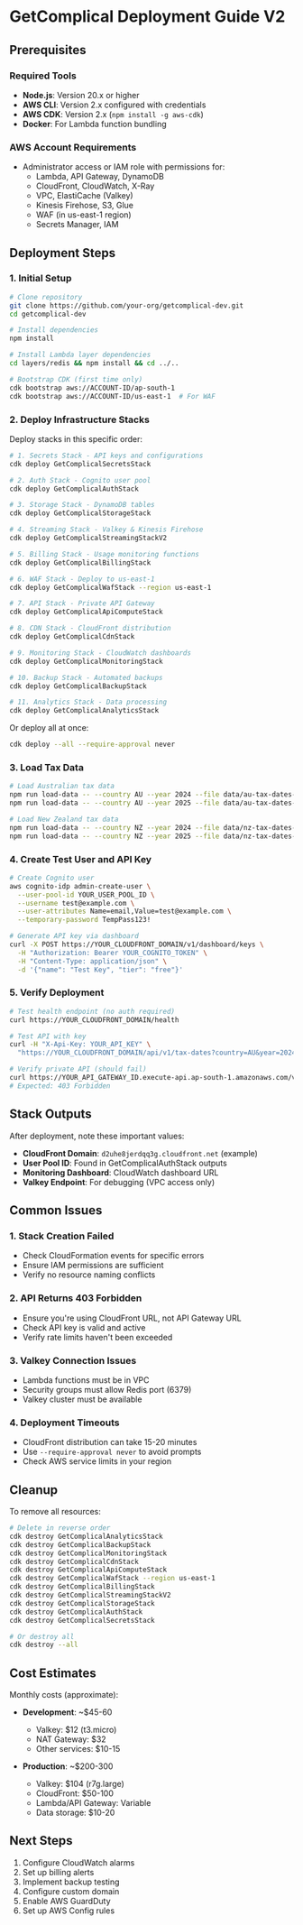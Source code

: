# GetComplical Deployment Guide V2

## Prerequisites

### Required Tools
- **Node.js**: Version 20.x or higher
- **AWS CLI**: Version 2.x configured with credentials
- **AWS CDK**: Version 2.x (`npm install -g aws-cdk`)
- **Docker**: For Lambda function bundling

### AWS Account Requirements
- Administrator access or IAM role with permissions for:
  - Lambda, API Gateway, DynamoDB
  - CloudFront, CloudWatch, X-Ray
  - VPC, ElastiCache (Valkey)
  - Kinesis Firehose, S3, Glue
  - WAF (in us-east-1 region)
  - Secrets Manager, IAM

## Deployment Steps

### 1. Initial Setup

```bash
# Clone repository
git clone https://github.com/your-org/getcomplical-dev.git
cd getcomplical-dev

# Install dependencies
npm install

# Install Lambda layer dependencies
cd layers/redis && npm install && cd ../..

# Bootstrap CDK (first time only)
cdk bootstrap aws://ACCOUNT-ID/ap-south-1
cdk bootstrap aws://ACCOUNT-ID/us-east-1  # For WAF
```

### 2. Deploy Infrastructure Stacks

Deploy stacks in this specific order:

```bash
# 1. Secrets Stack - API keys and configurations
cdk deploy GetComplicalSecretsStack

# 2. Auth Stack - Cognito user pool
cdk deploy GetComplicalAuthStack

# 3. Storage Stack - DynamoDB tables
cdk deploy GetComplicalStorageStack

# 4. Streaming Stack - Valkey & Kinesis Firehose
cdk deploy GetComplicalStreamingStackV2

# 5. Billing Stack - Usage monitoring functions
cdk deploy GetComplicalBillingStack

# 6. WAF Stack - Deploy to us-east-1
cdk deploy GetComplicalWafStack --region us-east-1

# 7. API Stack - Private API Gateway
cdk deploy GetComplicalApiComputeStack

# 8. CDN Stack - CloudFront distribution
cdk deploy GetComplicalCdnStack

# 9. Monitoring Stack - CloudWatch dashboards
cdk deploy GetComplicalMonitoringStack

# 10. Backup Stack - Automated backups
cdk deploy GetComplicalBackupStack

# 11. Analytics Stack - Data processing
cdk deploy GetComplicalAnalyticsStack
```

Or deploy all at once:
```bash
cdk deploy --all --require-approval never
```

### 3. Load Tax Data

```bash
# Load Australian tax data
npm run load-data -- --country AU --year 2024 --file data/au-tax-dates-2024.csv
npm run load-data -- --country AU --year 2025 --file data/au-tax-dates-2025.csv

# Load New Zealand tax data  
npm run load-data -- --country NZ --year 2024 --file data/nz-tax-dates-2024.csv
npm run load-data -- --country NZ --year 2025 --file data/nz-tax-dates-2025.csv
```

### 4. Create Test User and API Key

```bash
# Create Cognito user
aws cognito-idp admin-create-user \
  --user-pool-id YOUR_USER_POOL_ID \
  --username test@example.com \
  --user-attributes Name=email,Value=test@example.com \
  --temporary-password TempPass123!

# Generate API key via dashboard
curl -X POST https://YOUR_CLOUDFRONT_DOMAIN/v1/dashboard/keys \
  -H "Authorization: Bearer YOUR_COGNITO_TOKEN" \
  -H "Content-Type: application/json" \
  -d '{"name": "Test Key", "tier": "free"}'
```

### 5. Verify Deployment

```bash
# Test health endpoint (no auth required)
curl https://YOUR_CLOUDFRONT_DOMAIN/health

# Test API with key
curl -H "X-Api-Key: YOUR_API_KEY" \
  "https://YOUR_CLOUDFRONT_DOMAIN/api/v1/tax-dates?country=AU&year=2024"

# Verify private API (should fail)
curl https://YOUR_API_GATEWAY_ID.execute-api.ap-south-1.amazonaws.com/v1/health
# Expected: 403 Forbidden
```

## Stack Outputs

After deployment, note these important values:

- **CloudFront Domain**: `d2uhe8jerdqq3g.cloudfront.net` (example)
- **User Pool ID**: Found in GetComplicalAuthStack outputs
- **Monitoring Dashboard**: CloudWatch dashboard URL
- **Valkey Endpoint**: For debugging (VPC access only)

## Common Issues

### 1. Stack Creation Failed
- Check CloudFormation events for specific errors
- Ensure IAM permissions are sufficient
- Verify no resource naming conflicts

### 2. API Returns 403 Forbidden
- Ensure you're using CloudFront URL, not API Gateway URL
- Check API key is valid and active
- Verify rate limits haven't been exceeded

### 3. Valkey Connection Issues
- Lambda functions must be in VPC
- Security groups must allow Redis port (6379)
- Valkey cluster must be available

### 4. Deployment Timeouts
- CloudFront distribution can take 15-20 minutes
- Use `--require-approval never` to avoid prompts
- Check AWS service limits in your region

## Cleanup

To remove all resources:

```bash
# Delete in reverse order
cdk destroy GetComplicalAnalyticsStack
cdk destroy GetComplicalBackupStack
cdk destroy GetComplicalMonitoringStack
cdk destroy GetComplicalCdnStack
cdk destroy GetComplicalApiComputeStack
cdk destroy GetComplicalWafStack --region us-east-1
cdk destroy GetComplicalBillingStack
cdk destroy GetComplicalStreamingStackV2
cdk destroy GetComplicalStorageStack
cdk destroy GetComplicalAuthStack
cdk destroy GetComplicalSecretsStack

# Or destroy all
cdk destroy --all
```

## Cost Estimates

Monthly costs (approximate):
- **Development**: ~$45-60
  - Valkey: $12 (t3.micro)
  - NAT Gateway: $32
  - Other services: $10-15

- **Production**: ~$200-300
  - Valkey: $104 (r7g.large)
  - CloudFront: $50-100
  - Lambda/API Gateway: Variable
  - Data storage: $10-20

## Next Steps

1. Configure CloudWatch alarms
2. Set up billing alerts
3. Implement backup testing
4. Configure custom domain
5. Enable AWS GuardDuty
6. Set up AWS Config rules